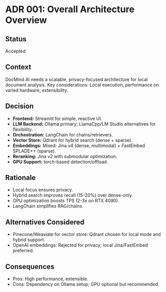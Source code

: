 # ADR 001: Overall Architecture Overview

## Status

Accepted

## Context

DocMind AI needs a scalable, privacy-focused architecture for local document analysis. Key considerations: Local execution, performance on varied hardware, extensibility.

## Decision

- **Frontend:** Streamlit for simple, reactive UI.
- **LLM Backend:** Ollama primary; LlamaCpp/LM Studio alternatives for flexibility.
- **Orchestration:** LangChain for chains/retrievers.
- **Vector Store:** Qdrant for hybrid search (dense + sparse).
- **Embeddings:** Mixed: Jina v4 (dense, multimodal) + FastEmbed SPLADE++ (sparse).
- **Reranking:** Jina v2 with submodular optimization.
- **GPU Support:** torch-based detection/offload.

## Rationale

- Local focus ensures privacy.
- Hybrid search improves recall (15-20%) over dense-only.
- GPU optimization boosts TPS (2-3x on RTX 4090).
- LangChain simplifies RAG/chains.

## Alternatives Considered

- Pinecone/Weaviate for vector store: Qdrant chosen for local mode and hybrid support.
- OpenAI embeddings: Rejected for privacy; local Jina/FastEmbed preferred.

## Consequences

- Pros: High performance, extensible.
- Cons: Dependency on Ollama setup; GPU optional but recommended.
